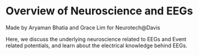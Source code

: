 # Overview of Neuroscience and EEGs
Made by Aryaman Bhatia and Grace Lim for Neurotech@Davis

Here, we discuss the underlying neuroscience related to EEGs and Event related potentials, and learn about the electrical knowledge behind EEGs. 

